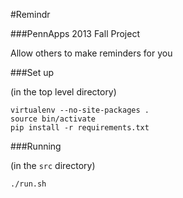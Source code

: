 
#Remindr

###PennApps 2013 Fall Project

Allow others to make reminders for you

###Set up

(in the top level directory)

    virtualenv --no-site-packages .
    source bin/activate
    pip install -r requirements.txt

###Running

(in the `src` directory)

    ./run.sh

